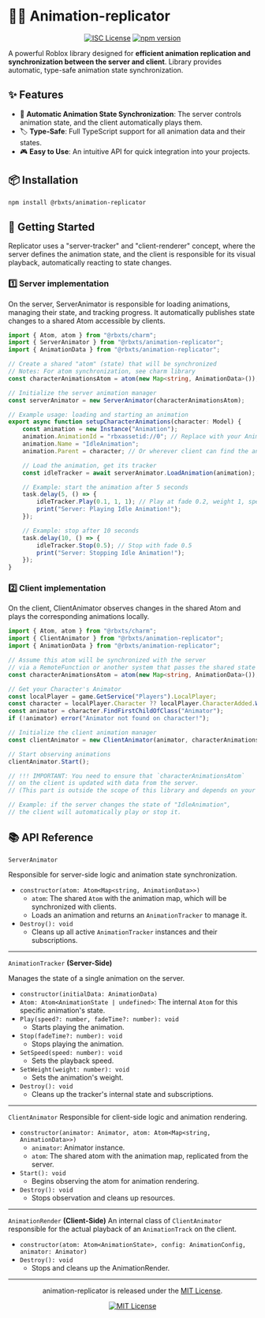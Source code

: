 # 🚶‍♂️ Animation-replicator

<div align="center">

[![ISC License](https://img.shields.io/badge/license-MIT-blue.svg)](https://opensource.org/licenses/MIT)
[![npm version](https://img.shields.io/npm/v/@rbxts/animation-replicator)](https://www.npmjs.com/package/@rbxts/animation-replicator)

<div align="left">

A powerful Roblox library designed for **efficient animation replication and synchronization between the server and client**. Library provides automatic, type-safe animation state synchronization.

## ✨ Features

* 🔄 **Automatic Animation State Synchronization**: The server controls animation state, and the client automatically plays them.
* 🏷️ **Type-Safe**: Full TypeScript support for all animation data and their states.
* 🎮 **Easy to Use**: An intuitive API for quick integration into your projects.

## 📦 Installation
```bash
npm install @rbxts/animation-replicator
```

## 🚀 Getting Started

Replicator uses a "server-tracker" and "client-renderer" concept, where the server defines the animation state, and the client is responsible for its visual playback, automatically reacting to state changes.

### 1️⃣ Server implementation

On the server, ServerAnimator is responsible for loading animations, managing their state, and tracking progress. It automatically publishes state changes to a shared Atom accessible by clients.

```ts
import { Atom, atom } from "@rbxts/charm";
import { ServerAnimator } from "@rbxts/animation-replicator";
import { AnimationData } from "@rbxts/animation-replicator";

// Create a shared "atom" (state) that will be synchronized
// Notes: For atom synchronization, see charm library
const characterAnimationsAtom = atom(new Map<string, AnimationData>());

// Initialize the server animation manager
const serverAnimator = new ServerAnimator(characterAnimationsAtom);

// Example usage: loading and starting an animation
export async function setupCharacterAnimations(character: Model) {
    const animation = new Instance("Animation");
    animation.AnimationId = "rbxassetid://0"; // Replace with your AnimationId
    animation.Name = "IdleAnimation";
    animation.Parent = character; // Or wherever client can find the animation

    // Load the animation, get its tracker
    const idleTracker = await serverAnimator.LoadAnimation(animation);

    // Example: start the animation after 5 seconds
    task.delay(5, () => {
        idleTracker.Play(0.1, 1, 1); // Play at fade 0.2, weight 1, speed 1
        print("Server: Playing Idle Animation!");
    });

    // Example: stop after 10 seconds
    task.delay(10, () => {
        idleTracker.Stop(0.5); // Stop with fade 0.5
        print("Server: Stopping Idle Animation!");
    });
}
```

### 2️⃣ Client implementation

On the client, ClientAnimator observes changes in the shared Atom and plays the corresponding animations locally.

```ts
import { Atom, atom } from "@rbxts/charm";
import { ClientAnimator } from "@rbxts/animation-replicator";
import { AnimationData } from "@rbxts/animation-replicator";

// Assume this atom will be synchronized with the server
// via a RemoteFunction or another system that passes the shared state
const characterAnimationsAtom = atom(new Map<string, AnimationData>());

// Get your Character's Animator
const localPlayer = game.GetService("Players").LocalPlayer;
const character = localPlayer.Character ?? localPlayer.CharacterAdded.Wait();
const animator = character.FindFirstChildOfClass("Animator");
if (!animator) error("Animator not found on character!");

// Initialize the client animation manager
const clientAnimator = new ClientAnimator(animator, characterAnimationsAtom);

// Start observing animations
clientAnimator.Start();

// !!! IMPORTANT: You need to ensure that `characterAnimationsAtom`
// on the client is updated with data from the server.
// (This part is outside the scope of this library and depends on your architecture.)

// Example: if the server changes the state of "IdleAnimation",
// the client will automatically play or stop it.
```

## 📚 API Reference
``ServerAnimator``

Responsible for server-side logic and animation state synchronization.

- ``constructor(atom: Atom<Map<string, AnimationData>>)``
  - ``atom``: The shared ``Atom`` with the animation map, which will be synchronized with clients.
  - Loads an animation and returns an ``AnimationTracker`` to manage it.
- ``Destroy(): void``
	- Cleans up all active ``AnimationTracker`` instances and their subscriptions.

---
``AnimationTracker`` **(Server-Side)**

Manages the state of a single animation on the server.

- ``constructor(initialData: AnimationData)``
- ``Atom: Atom<AnimationState | undefined>``: The internal ``Atom`` for this specific animation's state.
- ``Play(speed?: number, fadeTime?: number): void``
	- Starts playing the animation.
- ``Stop(fadeTime?: number): void``
	- Stops playing the animation.
- ``SetSpeed(speed: number): void``
	- Sets the playback speed.
- ``SetWeight(weight: number): void``
	- Sets the animation's weight.
- ``Destroy(): void``
	- Cleans up the tracker's internal state and subscriptions.

---
``ClientAnimator``
Responsible for client-side logic and animation rendering.

- ``constructor(animator: Animator, atom: Atom<Map<string, AnimationData>>)``
	- ``animator``: Animator instance.
	- ``atom``: The shared atom with the animation map, replicated from the server.
- ``Start(): void``
	- Begins observing the atom for animation rendering.
- ``Destroy(): void``
	- Stops observation and cleans up resources.

---
``AnimationRender`` **(Client-Side)**
An internal class of ``ClientAnimator`` responsible for the actual playback of an ``AnimationTrack`` on the client.

- ``constructor(atom: Atom<AnimationState>, config: AnimationConfig, animator: Animator)``
- ``Destroy(): void``
	- Stops and cleans up the AnimationRender.

---
<p align="center">
animation-replicator is released under the <a href="LICENSE.md">MIT License</a>.
</p>

<div align="center">

[![MIT License](https://img.shields.io/github/license/Tesmi-Develop/animation-replicator?style=for-the-badge)](LICENSE.md)
